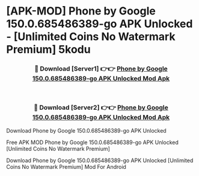 # [APK-MOD] Phone by Google 150.0.685486389-go APK Unlocked - [Unlimited Coins No Watermark Premium] 5kodu



<div align="center">
<h3>🔴 Download [Server1] 👉👉 <a href="https://momento.my/?title=Phone_by_Google_150.0.685486389-go_APK_Unlocked">Phone by Google 150.0.685486389-go APK Unlocked Mod Apk</a></h3><br>

<h3>🔴 Download [Server2] 👉👉 <a href="https://momento.my/?title=Phone_by_Google_150.0.685486389-go_APK_Unlocked">Phone by Google 150.0.685486389-go APK Unlocked Mod Apk</a></h3>
</div>



Download Phone by Google 150.0.685486389-go APK Unlocked 

Free APK MOD Phone by Google 150.0.685486389-go APK Unlocked [Unlimited Coins No Watermark Premium]

Download Phone by Google 150.0.685486389-go APK Unlocked [Unlimited Coins No Watermark Premium] Mod For Android
